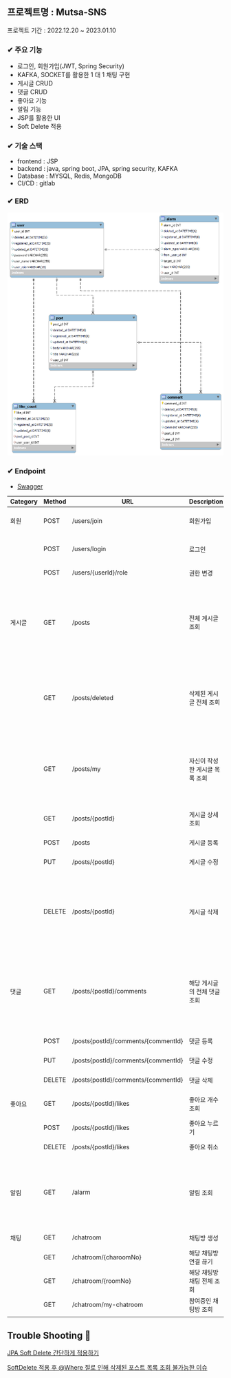## 프로젝트명 : Mutsa-SNS

프로젝트 기간 : 2022.12.20 ~ 2023.01.10

### ✔ 주요 기능

- 로그인, 회원가입(JWT, Spring Security)
- KAFKA, SOCKET를 활용한 1 대 1 채팅 구현
- 게시글 CRUD
- 댓글 CRUD
- 좋아요 기능
- 알림 기능
- JSP를 활용한 UI
- Soft Delete 적용

### ✔ 기술 스택

- frontend : JSP
- backend : java, spring boot, JPA, spring security, KAFKA
- Database : MYSQL, Redis, MongoDB
- CI/CD : gitlab

### ✔ ERD

<img src="./ERD.png">

### ✔ Endpoint

- [Swagger](http://ec2-54-180-83-38.ap-northeast-2.compute.amazonaws.com:8080/swagger-ui/index.html#/)

| Category | Method | URL                                 | Description       | note                      |
|----------|--------|-------------------------------------|-------------------|---------------------------|
| 회원       | POST   | /users/join                         | 회원가입              | 권한 미필요                    |
|          | POST   | /users/login                        | 로그인               | 권한 미필요                    |
|          | POST   | /users/{userId}/role                | 권한 변경             | 권한 필요                     |
| 게시글      | GET    | /posts                              | 전체 게시글 조회         | 페이징(최신순 정렬), 권한 미필요       |
|          | GET    | /posts/deleted                      | 삭제된 게시글 전체 조회     | 페이징(최신순 정렬), 권한 필요        |
|          | GET    | /posts/my                           | 자신이 작성한 게시글 목록 조회 | 페이징(최신순 정렬), 권한 필요        |
|          | GET    | /posts/{postId}                     | 게시글 상세 조회         | 권한 미필요                    |
|          | POST   | /posts                              | 게시글 등록            | 권한 필요                     |
|          | PUT    | /posts/{postId}                     | 게시글 수정            | 권한 필요                     |
|          | DELETE | /posts/{postId}                     | 게시글 삭제            | 게시글 삭제 시 댓글,좋아요 삭제, 권한 필요 |
| 댓글       | GET    | /posts/{postId}/comments            | 해당 게시글의 전체 댓글 조회  | 페이징(최신순 정렬), 권한 미필요       |
|          | POST   | /posts{postId}/comments/{commentId} | 댓글 등록             | 권한 필요                     |
|          | PUT    | /posts{postId}/comments/{commentId} | 댓글 수정             | 권한 필요                     |
|          | DELETE | /posts{postId}/comments/{commentId} | 댓글 삭제             | 권한 필요                     |
| 좋아요      | GET    | /posts/{postId}/likes               | 좋아요 개수 조회         | 권한 미필요                    |
|          | POST   | /posts/{postId}/likes               | 좋아요 누르기           | 권한 필요                     |
|          | DELETE | /posts/{postId}/likes               | 좋아요 취소            | 권한 필요                     |
| 알림       | GET    | /alarm                              | 알림 조회             | 페이징(최신순 정렬), 권한 필요        |
| 채팅       | GET    | /chatroom                           | 채팅방 생성            | 권한 필요                     |
|          | GET    | /chatroom/{charoomNo}               | 해당 채팅방 연결 끊기      | 권한 필요                     |
|          | GET    | /chatroom/{roomNo}                  | 해당 채팅방 채팅 전체 조회   | 권한 필요                     |
|          | GET    | /chatroom/my-chatroom               | 참여중인 채팅방 조회       | 권한 필요                     |
|          |        |                                     |                   |                           |


## Trouble Shooting 🚧

[JPA Soft Delete 간단하게 적용하기](https://velog.io/@zvyg1023/Spring-Boot-JPA-Soft-Delete)

[SoftDelete 적용 후 @Where 절로 인해 삭제된 포스트 목록 조회 불가능한 이슈](https://velog.io/@zvyg1023/Spring-Boot-SoftDelete-%EC%A0%81%EC%9A%A9-%ED%9B%84-Where-%EC%A0%88%EB%A1%9C-%EC%9D%B8%ED%95%B4-%EC%82%AD%EC%A0%9C%EB%90%9C-%ED%8F%AC%EC%8A%A4%ED%8A%B8-%EB%AA%A9%EB%A1%9D-%EC%A1%B0%ED%9A%8C-%EB%B6%88%EA%B0%80%EB%8A%A5%ED%95%9C-%EC%9D%B4%EC%8A%88)
